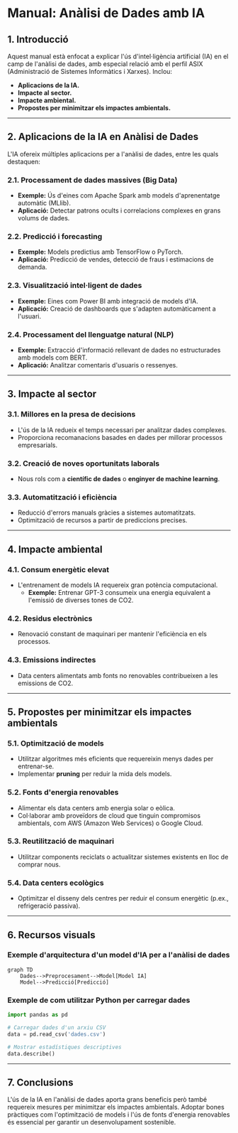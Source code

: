 # Manual: Anàlisi de Dades amb IA

## 1. Introducció
Aquest manual està enfocat a explicar l'ús d'intel·ligència artificial (IA) en el camp de l'anàlisi de dades, amb especial relació amb el perfil ASIX (Administració de Sistemes Informàtics i Xarxes). Inclou:

- **Aplicacions de la IA.**
- **Impacte al sector.**
- **Impacte ambiental.**
- **Propostes per minimitzar els impactes ambientals.**

----

## 2. Aplicacions de la IA en Anàlisi de Dades
L'IA ofereix múltiples aplicacions per a l'anàlisi de dades, entre les quals destaquen:

### 2.1. Processament de dades massives (Big Data)
- **Exemple:** Ús d'eines com Apache Spark amb models d'aprenentatge automàtic (MLlib).
- **Aplicació:** Detectar patrons ocults i correlacions complexes en grans volums de dades.

### 2.2. Predicció i forecasting
- **Exemple:** Models predictius amb TensorFlow o PyTorch.
- **Aplicació:** Predicció de vendes, detecció de fraus i estimacions de demanda.

### 2.3. Visualització intel·ligent de dades
- **Exemple:** Eines com Power BI amb integració de models d'IA.
- **Aplicació:** Creació de dashboards que s'adapten automàticament a l'usuari.

### 2.4. Processament del llenguatge natural (NLP)
- **Exemple:** Extracció d'informació rellevant de dades no estructurades amb models com BERT.
- **Aplicació:** Analitzar comentaris d'usuaris o ressenyes.

---

## 3. Impacte al sector

### 3.1. Millores en la presa de decisions
- L'ús de la IA redueix el temps necessari per analitzar dades complexes.
- Proporciona recomanacions basades en dades per millorar processos empresarials.

### 3.2. Creació de noves oportunitats laborals
- Nous rols com a **científic de dades** o **enginyer de machine learning**.

### 3.3. Automatització i eficiència
- Reducció d'errors manuals gràcies a sistemes automatitzats.
- Optimització de recursos a partir de prediccions precises.

---

## 4. Impacte ambiental

### 4.1. Consum energètic elevat
- L'entrenament de models IA requereix gran potència computacional.
  - **Exemple:** Entrenar GPT-3 consumeix una energia equivalent a l'emissió de diverses tones de CO2.

### 4.2. Residus electrònics
- Renovació constant de maquinari per mantenir l'eficiència en els processos.

### 4.3. Emissions indirectes
- Data centers alimentats amb fonts no renovables contribueixen a les emissions de CO2.

---

## 5. Propostes per minimitzar els impactes ambientals

### 5.1. Optimització de models
- Utilitzar algoritmes més eficients que requereixin menys dades per entrenar-se.
- Implementar **pruning** per reduir la mida dels models.

### 5.2. Fonts d'energia renovables
- Alimentar els data centers amb energia solar o eòlica.
- Col·laborar amb proveïdors de cloud que tinguin compromisos ambientals, com AWS (Amazon Web Services) o Google Cloud.

### 5.3. Reutilització de maquinari
- Utilitzar components reciclats o actualitzar sistemes existents en lloc de comprar nous.

### 5.4. Data centers ecològics
- Optimitzar el disseny dels centres per reduir el consum energètic (p.ex., refrigeració passiva).

---

## 6. Recursos visuals

### Exemple d'arquitectura d'un model d'IA per a l'anàlisi de dades

```mermaid
graph TD
    Dades-->Preprocesament-->Model[Model IA]
    Model-->Predicció[Predicció]
```

### Exemple de com utilitzar Python per carregar dades
```python
import pandas as pd

# Carregar dades d'un arxiu CSV
data = pd.read_csv('dades.csv')

# Mostrar estadístiques descriptives
data.describe()
```

---

## 7. Conclusions
L'ús de la IA en l'anàlisi de dades aporta grans beneficis però també requereix mesures per minimitzar els impactes ambientals. Adoptar bones pràctiques com l'optimització de models i l'ús de fonts d'energia renovables és essencial per garantir un desenvolupament sostenible.

